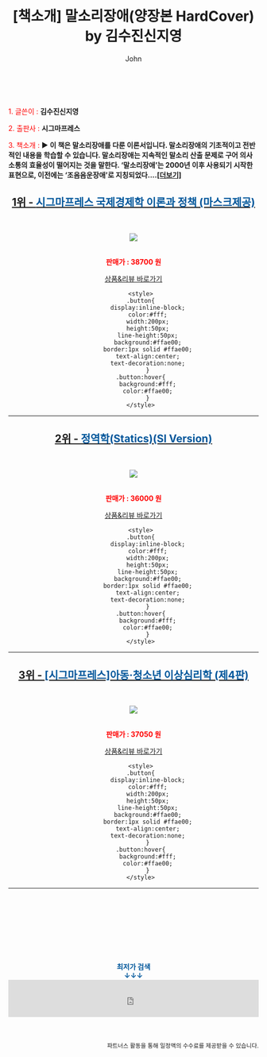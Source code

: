 ﻿---
layout: post
title:  "[책소개] 말소리장애(양장본 HardCover) by 김수진신지영"
author: John
categories: [ 도서 ]
tags: [  ]
image: https://search1.kakaocdn.net/thumb/R120x174.q85/?fname=http%3A%2F%2Ft1.daumcdn.net%2Flbook%2Fimage%2F946016%3Ftimestamp%3D20200325140605 
description: "[책소개] 말소리장애(양장본 HardCover) by 김수진신지영"
toc: true
toc_sticky: true
---

<br>
<p>
<font color='#ff0000'>1. 글쓴이 : </font><b>김수진신지영</b>
<p>
<font color='#ff0000'>2. 출판사 : </font><b>시그마프레스</b>
<p>
<font color='#ff0000'>3. 책소개 : </font><b>▶ 이 책은 말소리장애를 다룬 이론서입니다. 말소리장애의 기초적이고 전반적인 내용을 학습할 수 있습니다.  말소리장애는 지속적인 말소리 산출 문제로 구어 의사소통의 효율성이 떨어지는 것을 말한다. ‘말소리장애’는 2000년 이후 사용되기 시작한 표현으로, 이전에는 ‘조음음운장애’로 지칭되었다....<a href="https://link.coupang.com/re/AFFSDP?lptag=AF7307611&pageKey=6741122220&itemId=15736879591&vendorItemId=82950802144&traceid=V0-153-17f79936f7c29363&requestid=20230304140401334604352&token=31850C%7CGM" target="_blank">[더보기]</a></b>
<p>
    
<center><h2><a href="https://link.coupang.com/re/AFFSDP?lptag=AF7307611&pageKey=6741122220&itemId=15736879591&vendorItemId=82950802144&traceid=V0-153-17f79936f7c29363&requestid=20230304140401334604352&token=31850C%7CGM" target="_blank"><b>1위 - <font color='#01579B'>시그마프레스 국제경제학  이론과 정책 (마스크제공)</font></b></a></h2><br>

<a href="https://link.coupang.com/re/AFFSDP?lptag=AF7307611&pageKey=6741122220&itemId=15736879591&vendorItemId=82950802144&traceid=V0-153-17f79936f7c29363&requestid=20230304140401334604352&token=31850C%7CGM" target="_blank"><img src="https://static.coupangcdn.com/image/vendor_inventory/54f2/daea5864a70f9d342d16da70d93b73cfe4db177c967f06e7cae757ed002a.jpg"></a><br><br>

<b><font color='#ff0000'>판매가 : 38700 원</font></b><br>

<a href="https://link.coupang.com/re/AFFSDP?lptag=AF7307611&pageKey=6741122220&itemId=15736879591&vendorItemId=82950802144&traceid=V0-153-17f79936f7c29363&requestid=20230304140401334604352&token=31850C%7CGM" target="_blank" class="button">상품&리뷰 바로가기</a><p>

        <style>
        .button{
            display:inline-block;
            color:#fff;
            width:200px;
            height:50px;
            line-height:50px;
            background:#ffae00;
            border:1px solid #ffae00;
            text-align:center;
            text-decoration:none;
            }
        .button:hover{
            background:#fff;
            color:#ffae00;
            }
        </style>

<hr>

<center><h2><a href="https://link.coupang.com/re/AFFSDP?lptag=AF7307611&pageKey=6716290953&itemId=15609137025&vendorItemId=82877093406&traceid=V0-153-6ca702888360dbcf&requestid=20230304140401334604352&token=31850C%7CGM" target="_blank"><b>2위 - <font color='#01579B'>정역학(Statics)(SI Version)</font></b></a></h2><br>

<a href="https://link.coupang.com/re/AFFSDP?lptag=AF7307611&pageKey=6716290953&itemId=15609137025&vendorItemId=82877093406&traceid=V0-153-6ca702888360dbcf&requestid=20230304140401334604352&token=31850C%7CGM" target="_blank"><img src="https://static.coupangcdn.com/image/vendor_inventory/c497/bb955160d45393c464f5126367b90704051f84ec8f78a3a51498dfef1d34.jpg"></a><br><br>

<b><font color='#ff0000'>판매가 : 36000 원</font></b><br>

<a href="https://link.coupang.com/re/AFFSDP?lptag=AF7307611&pageKey=6716290953&itemId=15609137025&vendorItemId=82877093406&traceid=V0-153-6ca702888360dbcf&requestid=20230304140401334604352&token=31850C%7CGM" target="_blank" class="button">상품&리뷰 바로가기</a><p>

        <style>
        .button{
            display:inline-block;
            color:#fff;
            width:200px;
            height:50px;
            line-height:50px;
            background:#ffae00;
            border:1px solid #ffae00;
            text-align:center;
            text-decoration:none;
            }
        .button:hover{
            background:#fff;
            color:#ffae00;
            }
        </style>

<hr>

<center><h2><a href="https://link.coupang.com/re/AFFSDP?lptag=AF7307611&pageKey=7104021722&itemId=17740831163&vendorItemId=84897187292&traceid=V0-153-193cbad587df9d26&requestid=20230304140401334604352&token=31850C%7CGM" target="_blank"><b>3위 - <font color='#01579B'>[시그마프레스]아동·청소년 이상심리학 (제4판)</font></b></a></h2><br>

<a href="https://link.coupang.com/re/AFFSDP?lptag=AF7307611&pageKey=7104021722&itemId=17740831163&vendorItemId=84897187292&traceid=V0-153-193cbad587df9d26&requestid=20230304140401334604352&token=31850C%7CGM" target="_blank"><img src="https://static.coupangcdn.com/image/vendor_inventory/c7ae/1f71931706eb41998faeb6519bdb2b502d229f5691a03d393895eef70f4a.jpg"></a><br><br>

<b><font color='#ff0000'>판매가 : 37050 원</font></b><br>

<a href="https://link.coupang.com/re/AFFSDP?lptag=AF7307611&pageKey=7104021722&itemId=17740831163&vendorItemId=84897187292&traceid=V0-153-193cbad587df9d26&requestid=20230304140401334604352&token=31850C%7CGM" target="_blank" class="button">상품&리뷰 바로가기</a><p>

        <style>
        .button{
            display:inline-block;
            color:#fff;
            width:200px;
            height:50px;
            line-height:50px;
            background:#ffae00;
            border:1px solid #ffae00;
            text-align:center;
            text-decoration:none;
            }
        .button:hover{
            background:#fff;
            color:#ffae00;
            }
        </style>

<hr>

<br><br><br><br><br><br><br>
<center><b><font color='#01579B' size='medium'>최저가 검색<br>
↓↓↓</font></b></center>
<center><iframe src="https://coupa.ng/b1Tbjx" width="100%" height="75" frameborder="0" scrolling="no" referrerpolicy="unsafe-url"></iframe></center>
<br><br>
<p>
<small>
    <div align="right">파트너스 활동을 통해 일정액의 수수료를 제공받을 수 있습니다.</div>
</small>
</p>
